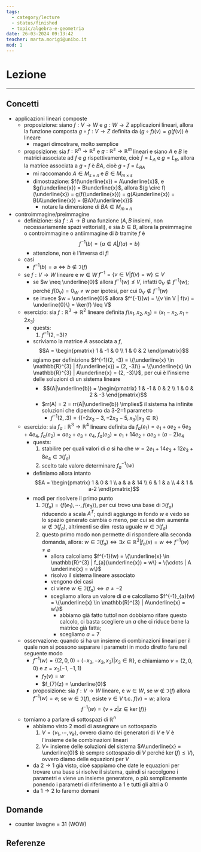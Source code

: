 ```yaml
---
tags:
  - category/lecture
  - status/finished
  - topic/algebra-e-geometria
date: 26-03-2024 09:13:42
teacher: marta.morigi@unibo.it
mod: 1
---
```

# Lezione
---
## Concetti
- applicazioni lineari composte
	- proposizione: siano $f: V \to W$ e $g: W \to Z$ applicazioni lineari, allora la funzione composta $g \circ f: V \to Z$ definita da $(g \circ f)(v) = g(f(v))$ è lineare
		- magari dimostrare, molto semplice
	- proposizione: sia $f: \mathbb{R}^{n} \to \mathbb{R}^{s}$ e $g: \mathbb{R}^{s} \to \mathbb{R}^{m}$ lineari e siano $A$ e $B$ le matrici associate ad $f$ e $g$ rispettivamente, cioè $f = L_{A}$ e $g = L_{B}$, allora la matrice associata a $g \circ f$ è $BA$, cioè $g \circ f = L_{BA}$
		- mi raccomando $A \in M_{s \times n}$ e $B \in M_{m \times s}$
		- dimostrazione: $f(\underline{x}) = A\underline{x}$, e $g(\underline{x}) = B\underline{x}$, allora $(g \circ f)(\underline{x}) = g(f(\underline{x})) = g(A\underline{x}) = B(A\underline{x}) = (BA)(\underline{x})$
			- notare la dimensione di $BA \in M_{m \times n}$
- controimmagine/preimmagine
	- definizione: sia $f: A \to B$ una funzione ($A, B$ insiemi, non necessariamente spazi vettoriali), e sia $b \in B$, allora la preimmagine o controimmagine o antiimmagine di $b$ tramite $f$ è $$f^{-1}(b) = \{a \in A | f(a) = b\}$$
		- attenzione, non è l'inversa di $f$!
	- casi
		- $f^{-1}(b) = \varnothing \iff b \notin \Im(f)$
	- se $f: V \to W$ lineare e $w \in W$ $f^{-1} = \{v \in V | f(v) = w\} \subseteq V$
		- se $w \neq \underline{0}$ allora $f^{-1}(w) \not \leq V$, infatti $0_{V} \notin f^{-1}(w)$; perché $f(0_{V}) = 0_{W} \neq w$ per ipotesi, per cui $0_{V} \notin f^{-1}(w)$
		- se invece $w = \underline{0}$ allora $f^{-1}(w) = \{v \in V | f(v) = \underline{0}\} = \ker(f) \leq V$
	- esercizio: sia $f: \mathbb{R}^{3} \to \mathbb{R}^{2}$ lineare definita $f(x_{1}, x_{2}, x_{3}) = (x_{1}-x_{2}, x_{1}+2x_{3})$
		- quests:
			1. $f^{-1}(2, -3)$?
		- scriviamo la matrice $A$ associata a $f$, $$A = \begin{pmatrix} 1 & -1 & 0 \\ 1 & 0 & 2 \end{pmatrix}$$
		- agiamo per definizione $f^{-1}(2, -3) = \{\underline{x} \in \mathbb{R}^{3} | f(\underline{x}) = (2, -3)\} = \{\underline{x} \in \mathbb{R}^{3} | A\underline{x} = (2, -3)\}$, per cui è l'insieme delle soluzioni di un sistema lineare
			- $$(A|\underline{b}) = \begin{pmatrix} 1 & -1 & 0 & 2 \\ 1 & 0 & 2 & -3 \end{pmatrix}$$
			- $rr(A) = 2 = rr(A|\underline{b}) \implies$ il sistema ha infinite soluzioni che dipendono da 3-2=1 parametro
				- $f^{-1}(2, .3) = \{(-2x_{3}-3, -2x_{3}-5, x_{3}) | x_{3} \in \mathbb{R}\}$
	- esercizio: sia $f_{a}: \mathbb{R}^{3} \to \mathbb{R}^{4}$ lineare definita da $f_{a}(e_{1}) = e_{1}+ae_{2}+6e_{3}+4e_{4}$, $f_{a}(e_{2}) = ae_{2}+e_{3}+e_{4}$, $f_{a}(e_{3}) = e_{1}+14e_{2}+ae_{3}+(a-2)e_{4}$
		- quests:
			1. stabilire per quali valori di $a$ si ha che $w = 2e_{1}+14e_{2}+12e_{3}+8e_{4} \in \Im(f_{a})$
			2. scelto tale valore determinare $f_{a}^{-1}(w)$
		- definiamo allora intanto $$A = \begin{pmatrix} 1 & 0 & 1 \\ a & a & 14 \\ 6 & 1 & a \\ 4 & 1 & a-2 \end{pmatrix}$$
		- modi per risolvere il primo punto
			1. $\Im(f_{a}) = \langle f(e_{1}), \cdots, f(e_{3}) \rangle$, per cui trovo una base di $\Im(f_{a})$ riducendo a scala $A^{T}$; quindi aggiungo in fondo $w$ e vedo se lo spazio generato cambia o meno, per cui se $\dim$ aumenta $w \notin \Im(f_{a})$, altrimenti se $\dim$ resta uguale $w \in \Im(f_{a})$
			2. questo primo modo non permette di rispondere alla seconda domanda, allora: $w \in \Im(f_{a}) \iff \exists x \in \mathbb{R}^{3} | f_{a}(x) = w \iff f^{-1}(w) \neq \varnothing$
				- allora calcoliamo $f^{-1}(w) = \{\underline{x} \in \mathbb{R}^{3} | f_{a}(\underline{x}) = w\} = \{\cdots | A \underline{x} = w\}$
				- risolvo il sistema lineare associato
				- vengono dei casi
				- ci viene $w \in \Im(f_{a}) \iff a \neq -2$
				- scegliamo allora un valore di $a$ e calcoliamo $f^{-1}_{a}(w) = \{\underline{x} \in \mathbb{R}^{3} | A\underline{x} = w\}$
					- abbiamo già fatto tutto! non dobbiamo rifare questo calcolo, ci basta scegliere un $a$ che ci riduce bene la matrice già fatta;
					- scegliamo $a = 7$
	- osservazione: quando si ha un insieme di combinazioni lineari per il quale non si possono separare i parametri in modo diretto fare nel seguente modo
		- $f^{-1}(w) = \{(2, 0, 0) + (-x_{3}, -x_{3}, x_{3}) | x_{3} \in \mathbb{R}\}$, e chiamiamo $v = (2, 0, 0)$ e $z = x_{3}(-1, -1, 1)$
			- $f_{7}(v) = w$
			- $f_{7}(z) = \underline{0}$
		- proposizione: sia $f: V \to W$ lineare, e $w \in W$, se $w \notin \Im(f)$ allora $f^{-1}(w) = \varnothing$; se $w \in \Im(f)$, esiste $v \in V$ t.c. $f(v) = w$; allora $$f^{-1}(w) = \{v+z | z \in \ker(f)\}$$
	- torniamo a parlare di sottospazi di $\mathbb{R}^{n}$
		- abbiamo visto 2 modi di assegnare un sottospazio
			1. $V = \langle v_{1}, \cdots, v_{k} \rangle$, ovvero diamo dei generatori di $V$ e $V$ è l'insieme delle combinazioni lineari
			2. $V =$ insieme delle soluzioni del sistema $A\underline{x} = \underline{0}$ (è sempre sottospazio di $V$ perché $\ker(f) \leq V$), ovvero diamo delle equazioni per $V$
		- da $2 \longrightarrow 1$ già visto, cioè sappiamo che date le equazioni per trovare una base si risolve il sistema, quindi si raccolgono i parametri e viene un insieme generatore, o più semplicemente ponendo i parametri di riferimento a 1 e tutti gli altri a 0
		- da $1 \longrightarrow 2$ lo faremo domani

## Domande
- counter lavagne = 31 (WOW)

## Referenze
